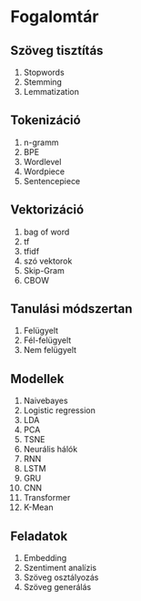 # Fogalomtár

## Szöveg tisztítás
1. Stopwords
2. Stemming
3. Lemmatization

## Tokenizáció
1. n-gramm
2. BPE
3. Wordlevel
4. Wordpiece
5. Sentencepiece

## Vektorizáció
1. bag of word
2. tf
3. tfidf
4. szó vektorok
5. Skip-Gram 
6. CBOW

## Tanulási módszertan
1. Felügyelt
2. Fél-felügyelt
3. Nem felügyelt

## Modellek
1. Naivebayes
2. Logistic regression
3. LDA
4. PCA
5. TSNE
7. Neurális hálók
6. RNN
7. LSTM
8. GRU
9. CNN
10. Transformer
11. K-Mean

## Feladatok
1. Embedding
2. Szentiment analízis
3. Szöveg osztályozás
4. Szöveg generálás